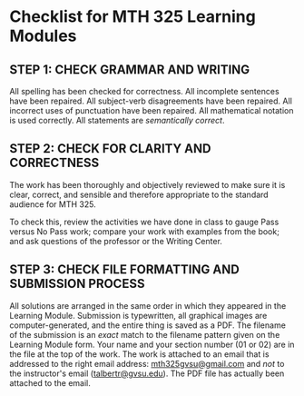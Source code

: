 Checklist for MTH 325 Learning Modules 
======================================

## STEP 1: CHECK GRAMMAR AND WRITING 

All spelling has been checked for correctness. 
All incomplete sentences have been repaired. 
All subject-verb disagreements have been repaired. 
All incorrect uses of punctuation have been repaired. 
All mathematical notation is used correctly. 
All statements are _semantically correct_. 

## STEP 2: CHECK FOR CLARITY AND CORRECTNESS

The work has been thoroughly and objectively reviewed to make sure it is clear, correct, and sensible and therefore appropriate to the standard audience for MTH 325. 

To check this, review the activities we have done in class to gauge Pass versus No Pass work; compare your work with examples from the book; and ask questions of the professor or the Writing Center. 

## STEP 3: CHECK FILE FORMATTING AND SUBMISSION PROCESS

All solutions are arranged in the same order in which they appeared in the Learning Module. 
Submission is typewritten, all graphical images are computer-generated, and the entire thing is saved as a PDF. 
The filename of the submission is an _exact_ match to the filename pattern given on the Learning Module form. 
Your name and your section number (01 or 02) are in the file at the top of the work. 
The work is attached to an email that is addressed to the right email address: mth325gvsu@gmail.com and _not_ to the instructor's email (talbertr@gvsu.edu).
The PDF file has actually been attached to the email. 

